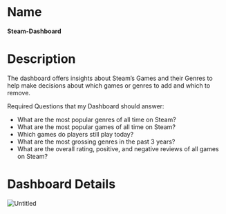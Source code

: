Name
=======
**Steam-Dashboard**

Description
=======
The dashboard offers insights about Steam’s Games and their Genres
to help make decisions about which games or genres to add and
which to remove.

Required Questions that my Dashboard should answer:  
* What are the most popular genres of all time on Steam?
* What are the most popular games of all time on Steam?
* Which games do players still play today?
* What are the most grossing genres in the past 3 years?
* What are the overall rating, positive, and negative reviews of all games on Steam?

Dashboard Details
=======
![Untitled](https://github.com/AMBlaxe/Steam-Dashboard/assets/82550239/229e9b29-fa81-4e31-af4e-f452d4809ddc)

